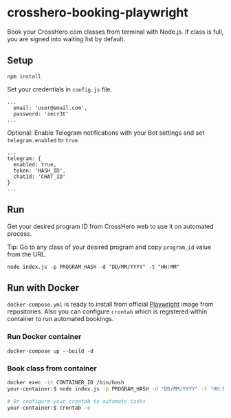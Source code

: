 # crosshero-booking-playwright

Book your CrossHero.com classes from terminal with Node.js. If class is full, you are signed into waiting list by default.

## Setup

```
npm install
```

Set your credentials in `config.js` file.

```
...
  email: 'user@email.com',
  password: 'secr3t'
...
```

Optional: Enable Telegram notifications with your Bot settings and set `telegram.enabled` to `true`.

```
...
telegram: {
  enabled: true,
  token: 'HASH_ID',
  chatId: 'CHAT_ID'
}
...
```

## Run

Get your desired program ID from CrossHero web to use it on automated process.

Tip: Go to any class of your desired program and copy `program_id` value from the URL.

```
node index.js -p PROGRAM_HASH -d "DD/MM/YYYY" -t "HH:MM"
```


## Run with Docker

`docker-compose.yml` is ready to install from official [Playwright](https://hub.docker.com/_/microsoft-playwright)
image from repositories.
Also you can configure `crontab` which is registered within container to run automated bookings.

### Run Docker container
```
docker-compose up --build -d
```

### Book class from container
```bash
docker exec -it CONTAINER_ID /bin/bash
your-container:$ node index.js -p PROGRAM_HASH -d "DD/MM/YYYY" -t "HH:MM"

# Or configure your crontab to automate tasks
your-container:$ crontab -e
```